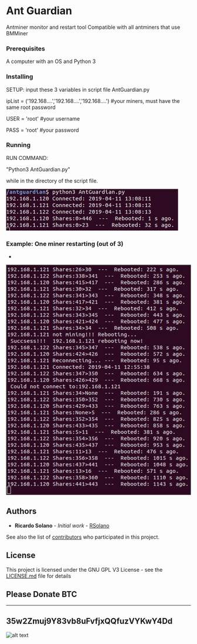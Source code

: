 # Ant Guardian

Antminer monitor and restart tool 
Compatible with all antminers that use BMMiner

### Prerequisites

A computer with an OS and Python 3

### Installing
SETUP: input these 3 variables in script file AntGuardian.py

ipList = ('192.168....','192.168....','192.168....') #your miners, must have the same root password

USER = 'root' #your username

PASS = 'root' #your password

### Running
RUN COMMAND: 

"Python3 AntGuardian.py"

while in the directory of the script file.

![alt text](https://raw.githubusercontent.com/rsolano60/Examples/master/init.jpeg)

### Example: One miner restarting (out of 3)
-
![alt text](https://raw.githubusercontent.com/rsolano60/Examples/master/work.jpeg)

## Authors

* **Ricardo Solano** - *Initial work* - [RSolano](https://github.com/rsolano60)

See also the list of [contributors](https://github.com/your/project/contributors) who participated in this project.

## License

This project is licensed under the GNU GPL V3 License - see the [LICENSE.md](LICENSE.md) file for details

## Please Donate BTC
---
35w2Zmuj9Y83vb8uFvfjxQQfuzVYKwY4Dd
-
![alt text](https://blockchain.info/qr?data=35w2Zmuj9Y83vb8uFvfjxQQfuzVYKwY4Dd&size=200)


